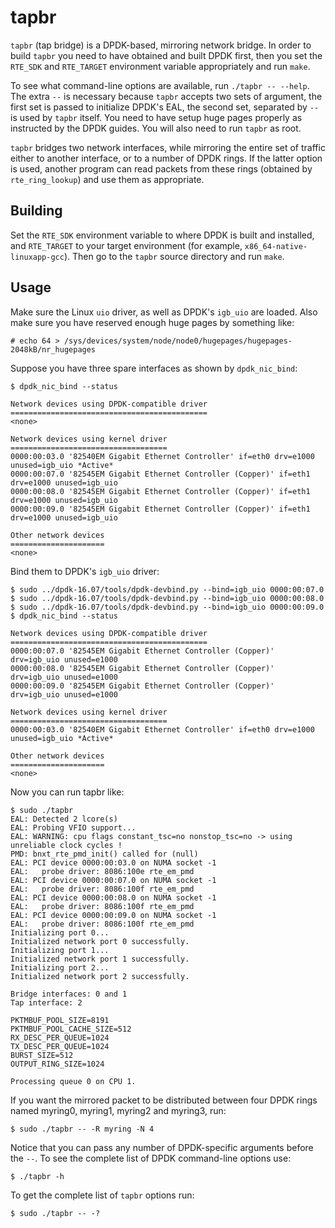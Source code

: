 tapbr
=====

`tapbr` (tap bridge) is a DPDK-based, mirroring network bridge. In
order to build `tapbr` you need to have obtained and built DPDK first,
then you set the `RTE_SDK` and `RTE_TARGET` environment variable
appropriately and run `make`.

To see what command-line options are available, run `./tapbr --
--help`. The extra `--` is necessary because `tapbr` accepts two sets
of argument, the first set is passed to initialize DPDK's EAL, the
second set, separated by `--` is used by `tapbr` itself. You need to
have setup huge pages properly as instructed by the DPDK guides. You
will also need to run `tapbr` as root.

`tapbr` bridges two network interfaces, while mirroring the entire set
of traffic either to another interface, or to a number of DPDK
rings. If the latter option is used, another program can read packets
from these rings (obtained by `rte_ring_lookup`) and use them as
appropriate.

## Building

Set the `RTE_SDK` environment variable to where DPDK is built and
installed, and `RTE_TARGET` to your target environment (for example,
`x86_64-native-linuxapp-gcc`). Then go to the `tapbr` source directory
and run `make`.

## Usage

Make sure the Linux `uio` driver, as well as DPDK's `igb_uio` are
loaded. Also make sure you have reserved enough huge pages by
something like:

    # echo 64 > /sys/devices/system/node/node0/hugepages/hugepages-2048kB/nr_hugepages

Suppose you have three spare interfaces as shown by `dpdk_nic_bind`:

    $ dpdk_nic_bind --status

    Network devices using DPDK-compatible driver
    ============================================
    <none>

    Network devices using kernel driver
    ===================================
    0000:00:03.0 '82540EM Gigabit Ethernet Controller' if=eth0 drv=e1000 unused=igb_uio *Active*
    0000:00:07.0 '82545EM Gigabit Ethernet Controller (Copper)' if=eth1 drv=e1000 unused=igb_uio
    0000:00:08.0 '82545EM Gigabit Ethernet Controller (Copper)' if=eth1 drv=e1000 unused=igb_uio
    0000:00:09.0 '82545EM Gigabit Ethernet Controller (Copper)' if=eth1 drv=e1000 unused=igb_uio

    Other network devices
    =====================
    <none>

Bind them to DPDK's `igb_uio` driver:

    $ sudo ../dpdk-16.07/tools/dpdk-devbind.py --bind=igb_uio 0000:00:07.0
    $ sudo ../dpdk-16.07/tools/dpdk-devbind.py --bind=igb_uio 0000:00:08.0
    $ sudo ../dpdk-16.07/tools/dpdk-devbind.py --bind=igb_uio 0000:00:09.0
    $ dpdk_nic_bind --status

    Network devices using DPDK-compatible driver
    ============================================
    0000:00:07.0 '82545EM Gigabit Ethernet Controller (Copper)' drv=igb_uio unused=e1000
    0000:00:08.0 '82545EM Gigabit Ethernet Controller (Copper)' drv=igb_uio unused=e1000
    0000:00:09.0 '82545EM Gigabit Ethernet Controller (Copper)' drv=igb_uio unused=e1000

    Network devices using kernel driver
    ===================================
    0000:00:03.0 '82540EM Gigabit Ethernet Controller' if=eth0 drv=e1000 unused=igb_uio *Active*

    Other network devices
    =====================
    <none>

Now you can run tapbr like:

    $ sudo ./tapbr
    EAL: Detected 2 lcore(s)
    EAL: Probing VFIO support...
    EAL: WARNING: cpu flags constant_tsc=no nonstop_tsc=no -> using unreliable clock cycles !
    PMD: bnxt_rte_pmd_init() called for (null)
    EAL: PCI device 0000:00:03.0 on NUMA socket -1
    EAL:   probe driver: 8086:100e rte_em_pmd
    EAL: PCI device 0000:00:07.0 on NUMA socket -1
    EAL:   probe driver: 8086:100f rte_em_pmd
    EAL: PCI device 0000:00:08.0 on NUMA socket -1
    EAL:   probe driver: 8086:100f rte_em_pmd
    EAL: PCI device 0000:00:09.0 on NUMA socket -1
    EAL:   probe driver: 8086:100f rte_em_pmd
    Initializing port 0...
    Initialized network port 0 successfully.
    Initializing port 1...
    Initialized network port 1 successfully.
    Initializing port 2...
    Initialized network port 2 successfully.

    Bridge interfaces: 0 and 1
    Tap interface: 2

    PKTMBUF_POOL_SIZE=8191
    PKTMBUF_POOL_CACHE_SIZE=512
    RX_DESC_PER_QUEUE=1024
    TX_DESC_PER_QUEUE=1024
    BURST_SIZE=512
    OUTPUT_RING_SIZE=1024

    Processing queue 0 on CPU 1.

If you want the mirrored packet to be distributed between four DPDK
rings named myring0, myring1, myring2 and myring3, run:

    $ sudo ./tapbr -- -R myring -N 4

Notice that you can pass any number of DPDK-specific arguments before
the `--`. To see the complete list of DPDK command-line options use:

    $ ./tapbr -h

To get the complete list of `tapbr` options run:

    $ sudo ./tapbr -- -?
